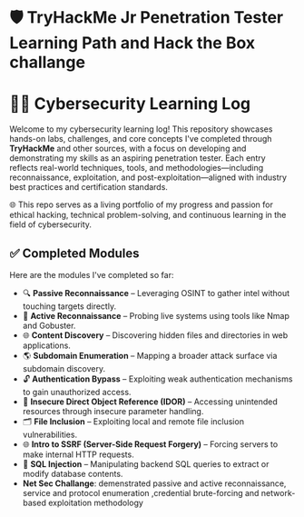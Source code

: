 

# 🛡️ TryHackMe Jr Penetration Tester Learning Path and Hack the Box challange

# 👨‍💻 Cybersecurity Learning Log

Welcome to my cybersecurity learning log! This repository showcases hands-on labs, challenges, and core concepts I've completed through **TryHackMe** and other sources, with a focus on developing and demonstrating my skills as an aspiring penetration tester. Each entry reflects real-world techniques, tools, and methodologies—including reconnaissance, exploitation, and post-exploitation—aligned with industry best practices and certification standards.

🌐 This repo serves as a living portfolio of my progress and passion for ethical hacking, technical problem-solving, and continuous learning in the field of cybersecurity.


## ✅ Completed Modules

Here are the modules I've completed so far:

- 🔍 **Passive Reconnaissance** – Leveraging OSINT to gather intel without touching targets directly.
- 🎯 **Active Reconnaissance** – Probing live systems using tools like Nmap and Gobuster.
- 🌐 **Content Discovery** – Discovering hidden files and directories in web applications.
- 🌎 **Subdomain Enumeration** – Mapping a broader attack surface via subdomain discovery.
- 🔓 **Authentication Bypass** – Exploiting weak authentication mechanisms to gain unauthorized access.
- 🔄 **Insecure Direct Object Reference (IDOR)** – Accessing unintended resources through insecure parameter handling.
- 🗂️ **File Inclusion** – Exploiting local and remote file inclusion vulnerabilities.
- 🌐 **Intro to SSRF (Server-Side Request Forgery)** – Forcing servers to make internal HTTP requests.
- 💉 **SQL Injection** – Manipulating backend SQL queries to extract or modify database contents.
- **Net Sec Challange**: demenstrated passive and active reconnaissance, service and protocol enumeration ,credential brute-forcing and network-based exploitation methodology
